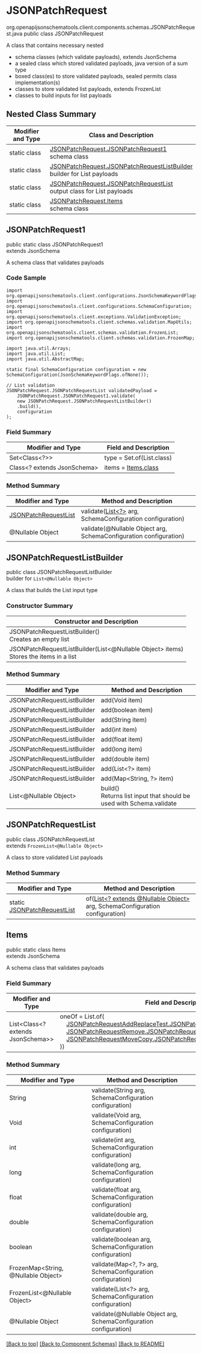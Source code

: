 # JSONPatchRequest
org.openapijsonschematools.client.components.schemas.JSONPatchRequest.java
public class JSONPatchRequest

A class that contains necessary nested
- schema classes (which validate payloads), extends JsonSchema
- a sealed class which stored validated payloads, java version of a sum type
- boxed class(es) to store validated payloads, sealed permits class implementation(s)
- classes to store validated list payloads, extends FrozenList
- classes to build inputs for list payloads

## Nested Class Summary
| Modifier and Type | Class and Description |
| ----------------- | ---------------------- |
| static class | [JSONPatchRequest.JSONPatchRequest1](#jsonpatchrequest1)<br> schema class |
| static class | [JSONPatchRequest.JSONPatchRequestListBuilder](#jsonpatchrequestlistbuilder)<br> builder for List payloads |
| static class | [JSONPatchRequest.JSONPatchRequestList](#jsonpatchrequestlist)<br> output class for List payloads |
| static class | [JSONPatchRequest.Items](#items)<br> schema class |

## JSONPatchRequest1
public static class JSONPatchRequest1<br>
extends JsonSchema

A schema class that validates payloads

### Code Sample
```
import org.openapijsonschematools.client.configurations.JsonSchemaKeywordFlags;
import org.openapijsonschematools.client.configurations.SchemaConfiguration;
import org.openapijsonschematools.client.exceptions.ValidationException;
import org.openapijsonschematools.client.schemas.validation.MapUtils;
import org.openapijsonschematools.client.schemas.validation.FrozenList;
import org.openapijsonschematools.client.schemas.validation.FrozenMap;

import java.util.Arrays;
import java.util.List;
import java.util.AbstractMap;

static final SchemaConfiguration configuration = new SchemaConfiguration(JsonSchemaKeywordFlags.ofNone());

// List validation
JSONPatchRequest.JSONPatchRequestList validatedPayload =
    JSONPatchRequest.JSONPatchRequest1.validate(
    new JSONPatchRequest.JSONPatchRequestListBuilder()
    .build(),
    configuration
);
```

### Field Summary
| Modifier and Type | Field and Description |
| ----------------- | ---------------------- |
| Set<Class<?>> | type = Set.of(List.class) |
| Class<? extends JsonSchema> | items = [Items.class](#items) |

### Method Summary
| Modifier and Type | Method and Description |
| ----------------- | ---------------------- |
| [JSONPatchRequestList](#jsonpatchrequestlist) | validate([List<?>](#jsonpatchrequestlistbuilder) arg, SchemaConfiguration configuration) |
| @Nullable Object | validate(@Nullable Object arg, SchemaConfiguration configuration) |
## JSONPatchRequestListBuilder
public class JSONPatchRequestListBuilder<br>
builder for `List<@Nullable Object>`

A class that builds the List input type

### Constructor Summary
| Constructor and Description |
| --------------------------- |
| JSONPatchRequestListBuilder()<br>Creates an empty list |
| JSONPatchRequestListBuilder(List<@Nullable Object> items)<br>Stores the items in a list |

### Method Summary
| Modifier and Type | Method and Description |
| ----------------- | ---------------------- |
| JSONPatchRequestListBuilder | add(Void item) |
| JSONPatchRequestListBuilder | add(boolean item) |
| JSONPatchRequestListBuilder | add(String item) |
| JSONPatchRequestListBuilder | add(int item) |
| JSONPatchRequestListBuilder | add(float item) |
| JSONPatchRequestListBuilder | add(long item) |
| JSONPatchRequestListBuilder | add(double item) |
| JSONPatchRequestListBuilder | add(List<?> item) |
| JSONPatchRequestListBuilder | add(Map<String, ?> item) |
| List<@Nullable Object> | build()<br>Returns list input that should be used with Schema.validate |

## JSONPatchRequestList
public class JSONPatchRequestList<br>
extends `FrozenList<@Nullable Object>`

A class to store validated List payloads

### Method Summary
| Modifier and Type | Method and Description |
| ----------------- | ---------------------- |
| static [JSONPatchRequestList](#jsonpatchrequestlist) | of([List<? extends @Nullable Object>](#jsonpatchrequestlistbuilder) arg, SchemaConfiguration configuration) |

## Items
public static class Items<br>
extends JsonSchema

A schema class that validates payloads

### Field Summary
| Modifier and Type | Field and Description |
| ----------------- | ---------------------- |
| List<Class<? extends JsonSchema>> | oneOf = List.of(<br>&nbsp;&nbsp;&nbsp;&nbsp;[JSONPatchRequestAddReplaceTest.JSONPatchRequestAddReplaceTest1.class](../../components/schemas/JSONPatchRequestAddReplaceTest.md#jsonpatchrequestaddreplacetest1),<br>&nbsp;&nbsp;&nbsp;&nbsp;[JSONPatchRequestRemove.JSONPatchRequestRemove1.class](../../components/schemas/JSONPatchRequestRemove.md#jsonpatchrequestremove1),<br>&nbsp;&nbsp;&nbsp;&nbsp;[JSONPatchRequestMoveCopy.JSONPatchRequestMoveCopy1.class](../../components/schemas/JSONPatchRequestMoveCopy.md#jsonpatchrequestmovecopy1)<br>))<br> |

### Method Summary
| Modifier and Type | Method and Description |
| ----------------- | ---------------------- |
| String | validate(String arg, SchemaConfiguration configuration) |
| Void | validate(Void arg, SchemaConfiguration configuration) |
| int | validate(int arg, SchemaConfiguration configuration) |
| long | validate(long arg, SchemaConfiguration configuration) |
| float | validate(float arg, SchemaConfiguration configuration) |
| double | validate(double arg, SchemaConfiguration configuration) |
| boolean | validate(boolean arg, SchemaConfiguration configuration) |
| FrozenMap<String, @Nullable Object> | validate(Map&lt;?, ?&gt; arg, SchemaConfiguration configuration) |
| FrozenList<@Nullable Object> | validate(List<?> arg, SchemaConfiguration configuration) |
| @Nullable Object | validate(@Nullable Object arg, SchemaConfiguration configuration) |
[[Back to top]](#top) [[Back to Component Schemas]](../../../README.md#Component-Schemas) [[Back to README]](../../../README.md)
